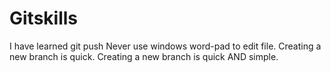 # Gitskills
 I have learned git push
 Never use windows word-pad to edit file.
 Creating a new branch is quick.
 Creating a new branch is quick AND simple.
